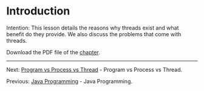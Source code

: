 # Introduction

Intention: This lesson details the reasons why threads exist and what benefit do they provide. 
We also discuss the problems that come with threads.

Download the PDF file of the [chapter](chapter_1.pdf).

<hr>

Next: [Program vs Process vs Thread](chapter_2.md "Program vs Process vs Thread") - Program vs Process vs Thread.

Previous: [Java Programming](../../README.md "First Java Program") - Java Programming.